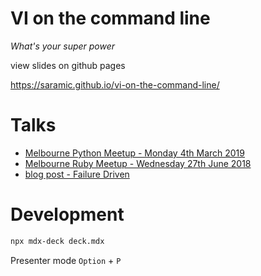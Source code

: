 # VI on the command line

_What's your super power_

view slides on github pages

https://saramic.github.io/vi-on-the-command-line/

# Talks

* [Melbourne Python Meetup - Monday 4th March 2019](https://www.meetup.com/Melbourne-Python-Meetup-Group/events/wtgrrqyzfbgb/)
* [Melbourne Ruby Meetup - Wednesday 27th June 2018](https://www.meetup.com/Ruby-On-Rails-Oceania-Melbourne/events/mcrjmnyxjbkc/)
* [blog post - Failure Driven](https://failure-driven.com/presentations/20180627-vi-everywhere-whats-your-superpower/)

# Development

```sh
npx mdx-deck deck.mdx
```

Presenter mode `Option` + `P`

